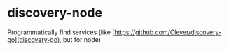# discovery-node

Programmatically find services (like [https://github.com/Clever/discovery-go](discovery-go), but for node)
